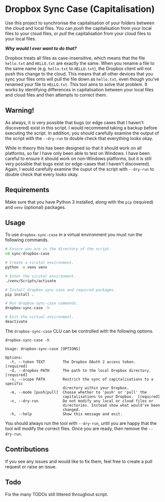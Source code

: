 # Dropbox Sync Case (Capitalisation)

Use this project to synchronise the capitalisation of your folders between the cloud and local files. You can *push* the capitalisation from your local files to your cloud files, or *pull* the capitalisation from your cloud files to your local files.

***Why would I ever want to do that?***

Dropbox treats all files as case-insensitive, which means that the file `hello.txt` and `HELLO.txt` are exactly the same. When you rename a file to the same name (e.g. `hello.txt` to `HELLO.txt`), the Dropbox client will not push this change to the cloud. This means that all other devices that you sync your files onto will pull the file down as `hello.txt`, even though you've renamed your file to `HELLO.txt`. This tool aims to solve that problem. It works by identifying differences in capitalisation between your local files and cloud files and then attempts to correct them.


## Warning!

As always, it is very possible that bugs (or edge cases that I haven't discovered) exist in this script. I would recommend taking a backup before executing the script. In addition, you should carefully examine the output of the script with the `--dry-run` to double check that everything looks okay.

While in theory this has been designed so that it should work on all platforms, so far I have only been able to test on Windows. I have been careful to ensure it should work on non-Windows platforms, but it is still very possible that bugs exist (or edge-cases that I haven't discovered). Again, I would carefully examine the ouput of the script with `--dry-run` to double check that every looks okay.

## Requirements

Make sure that you have Python 3 installed, along with the `pip` (required) and `venv` (optional) packages.

## Usage

To use `dropbox-sync-case` in a virtual environment you must run the following commands.

````bash
# Ensure you are in the directory of the script.
cd sync-dropbox-case

# Create a virutal environment.
python -m venv venv

# Enter the virutal environment.
./venv/Scripts/activate

# Install dropbox-sync-case and required packages.
pip install .

# Run dropbox-sync-case commands.
dropbox-sync-case -h

# Exit the virtual environment.
deactivate
````

The `dropbox-sync-case` CLU can be controlled with the following options.

````
dropbox-sync-case -h

Usage: dropbox-sync-case [OPTIONS]

Options:
  -t, --token TEXT        The Dropbox OAuth 2 access token.  [required]
  -d, --dropbox PATH      The path to the local Dropbox directory.  [required]
  -s, --scope PATH        Restrict the sync of capitalisations to a specific
                          directory within your Dropbox.
  -m, --mode [push|pull]  Choose whether to 'push' or 'pull' the
                          capitalisations to your Dropbox.  [required]
  -n, --dry-run           Do not modify any local or cloud files or
                          directories. Instead show what would've been
                          changed.
  -h, --help              Show this message and exit.

````

You should always run the tool with `--dry-run`, until you are happy that the tool will modify the correct files. Once you are ready, then remove the `--dry-run`.

## Contributions

If you see any issues and would like to fix them, feel free to create a pull request or raise an issue.


## Todo

Fix the many TODOs still littered throughout script.